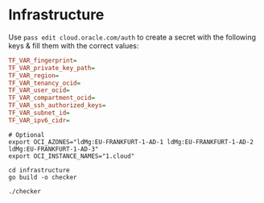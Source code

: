 # Infrastructure

Use `pass edit cloud.oracle.com/auth` to create a secret with the following keys & fill them with the correct values:

```ini
TF_VAR_fingerprint=
TF_VAR_private_key_path=
TF_VAR_region=
TF_VAR_tenancy_ocid=
TF_VAR_user_ocid=
TF_VAR_compartment_ocid=
TF_VAR_ssh_authorized_keys=
TF_VAR_subnet_id=
TF_VAR_ipv6_cidr=
```

```shell
# Optional
export OCI_AZONES="ldMg:EU-FRANKFURT-1-AD-1 ldMg:EU-FRANKFURT-1-AD-2 ldMg:EU-FRANKFURT-1-AD-3"
export OCI_INSTANCE_NAMES="1.cloud"

cd infrastructure
go build -o checker

./checker
```
